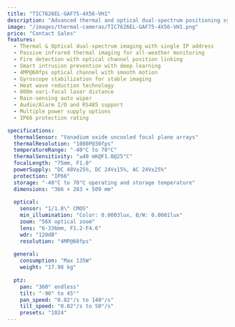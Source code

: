 ```yaml
---
title: "TIC7626EL-GAF75-4X56-VH1"
description: "Advanced thermal and optical dual-spectrum positioning system with passive infrared thermal imaging, fire detection capabilities, and smart intrusion prevention powered by deep learning algorithms. Features 4MP@60fps optical channel with gyroscope stabilization and 800m laser distance coverage."
image: "/images/thermal-cameras/TIC7626EL-GAF75-4X56-VH1.png"
price: "Contact Sales"
features:
  - Thermal & Optical dual-spectrum imaging with single IP address
  - Passive infrared thermal imaging for all-weather monitoring
  - Fire detection with optical channel position linking
  - Smart intrusion prevention with deep learning
  - 4MP@60fps optical channel with smooth motion
  - Gyroscope stabilization for stable imaging
  - Heat wave reduction technology
  - 800m vari-focal laser distance
  - Rain-sensing auto wiper
  - Audio/Alarm I/O and RS485 support
  - Multiple power supply options
  - IP66 protection rating

specifications:
  thermalSensor: "Vanadium oxide uncooled focal plane arrays"
  thermalResolution: "1080P@30fps"
  temperatureRange: "-40°C to 70°C"
  thermalSensitivity: "≤40 mK@F1.0@25°C"
  focalLength: "75mm, F1.0"
  powerSupply: "DC 48V±25%, DC 24V±15%, AC 24V±25%"
  protection: "IP66"
  storage: "-40°C to 70°C operating and storage temperature"
  dimensions: "366 × 283 × 509 mm"
  
  optical:
    sensor: "1/1.8\" CMOS"
    min_illumination: "Color: 0.0003lux, B/W: 0.0001lux"
    zoom: "56X optical zoom"
    lens: "6-336mm, F1.2-F4.6"
    wdr: "120dB"
    resolution: "4MP@60fps"
  
  general:
    consumption: "Max 135W"
    weight: "17.98 kg"
    
  ptz:
    pan: "360° endless"
    tilt: "-90° to 45°"
    pan_speed: "0.02°/s to 140°/s"
    tilt_speed: "0.02°/s to 50°/s"
    presets: "1024"
---
```

